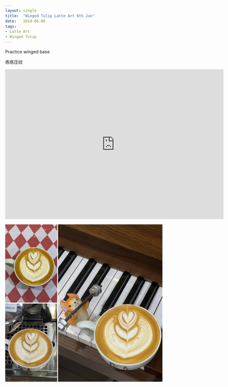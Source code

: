 ```yaml
---
layout: single
title:  "Winged Tulip Latte Art 6th Jun"
date:   2024-06-06
tags:
- Latte Art
- Winged Tulip
---
```



Practice winged base

练练压纹



<div class="embed-container">
  <iframe
      src="https://www.youtube.com/embed/qd00cQuw81c"
      width="700"
      height="480"
      frameborder="0"
      allowfullscreen="true">
  </iframe>
</div>


![](/assets/img/2024/06/06/3E69F666-B584-458A-8190-B253A2FBE780.JPG)

